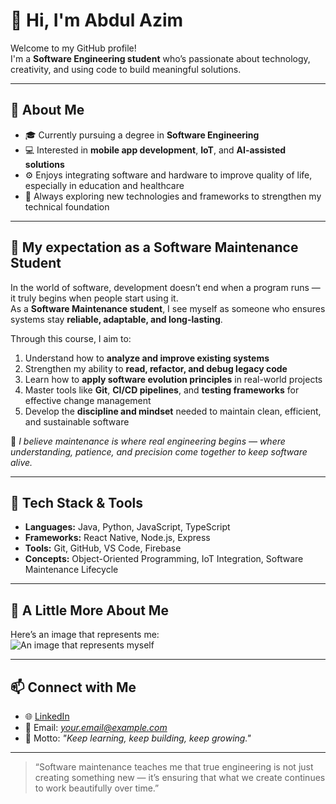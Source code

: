 # 👋 Hi, I'm Abdul Azim

Welcome to my GitHub profile!  
I'm a **Software Engineering student** who’s passionate about technology, creativity, and using code to build meaningful solutions.

---

## 🎯 About Me

- 🎓 Currently pursuing a degree in **Software Engineering**
- 💻 Interested in **mobile app development**, **IoT**, and **AI-assisted solutions**
- ⚙️ Enjoys integrating software and hardware to improve quality of life, especially in education and healthcare
- 🌱 Always exploring new technologies and frameworks to strengthen my technical foundation

---

## 🧩 My expectation as a Software Maintenance Student

In the world of software, development doesn’t end when a program runs — it truly begins when people start using it.  
As a **Software Maintenance student**, I see myself as someone who ensures systems stay **reliable, adaptable, and long-lasting**.

Through this course, I aim to:
1. Understand how to **analyze and improve existing systems**
2. Strengthen my ability to **read, refactor, and debug legacy code**
3. Learn how to **apply software evolution principles** in real-world projects  
4. Master tools like **Git**, **CI/CD pipelines**, and **testing frameworks** for effective change management  
5. Develop the **discipline and mindset** needed to maintain clean, efficient, and sustainable software  

💬 *I believe maintenance is where real engineering begins — where understanding, patience, and precision come together to keep software alive.*

---

## 🧰 Tech Stack & Tools

- **Languages:** Java, Python, JavaScript, TypeScript  
- **Frameworks:** React Native, Node.js, Express  
- **Tools:** Git, GitHub, VS Code, Firebase  
- **Concepts:** Object-Oriented Programming, IoT Integration, Software Maintenance Lifecycle  

---

## 📸 A Little More About Me

Here’s an image that represents me:  
![An image that represents myself](./myself_image.png)

---

## 📫 Connect with Me

- 🌐 [LinkedIn](https://www.linkedin.com)  
- 📧 Email: *your.email@example.com*  
- 🧠 Motto: *"Keep learning, keep building, keep growing."*

---

> “Software maintenance teaches me that true engineering is not just creating something new — it’s ensuring that what we create continues to work beautifully over time.”
